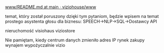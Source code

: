 
[www/README.md at main · viziohouse/www](https://github.com/viziohouse/www/blob/main/README.md)


temat, który został poruszony dzięki tym pytaniom, będzie wpisem na temat prostego asystenta głosu dla biznesu: SPEECH->NLP->SQL->Dostawcy API

nieruchomość
visiohaus
viziostore

Nie pamiętam, kiedy centrum danych zmieniło adres IP
rynek
zakupy
wynajem
wypożyczalnie vizio